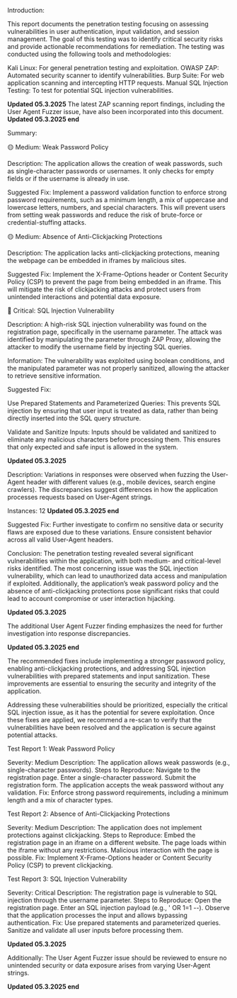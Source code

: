 
Introduction:

This report documents the penetration testing focusing on assessing vulnerabilities in user authentication, input validation, and session management. The goal of this testing was to identify critical security risks and provide actionable recommendations for remediation. The testing was conducted using the following tools and methodologies:

Kali Linux: For general penetration testing and exploitation.
OWASP ZAP: Automated security scanner to identify vulnerabilities.
Burp Suite: For web application scanning and intercepting HTTP requests.
Manual SQL Injection Testing: To test for potential SQL injection vulnerabilities.

**Updated 05.3.2025**
The latest ZAP scanning report findings, including the User Agent Fuzzer issue, have also been incorporated into this document.
**Updated 05.3.2025 end**

Summary:


🟡 Medium: Weak Password Policy

Description: The application allows the creation of weak passwords, such as single-character passwords or usernames. It only checks for empty fields or if the username is already in use.

Suggested Fix: Implement a password validation function to enforce strong password requirements, such as a minimum length, a mix of uppercase and lowercase letters, numbers, and special characters. This will prevent users from setting weak passwords and reduce the risk of brute-force or credential-stuffing attacks.

🟡 Medium: Absence of Anti-Clickjacking Protections

Description: The application lacks anti-clickjacking protections, meaning the webpage can be embedded in iframes by malicious sites.

Suggested Fix: Implement the X-Frame-Options header or Content Security Policy (CSP) to prevent the page from being embedded in an iframe. This will mitigate the risk of clickjacking attacks and protect users from unintended interactions and potential data exposure.

🔴 Critical: SQL Injection Vulnerability

Description: A high-risk SQL injection vulnerability was found on the registration page, specifically in the username parameter. The attack was identified by manipulating the parameter through ZAP Proxy, allowing the attacker to modify the username field by injecting SQL queries.

Information: The vulnerability was exploited using boolean conditions, and the manipulated parameter was not properly sanitized, allowing the attacker to retrieve sensitive information.

Suggested Fix:

Use Prepared Statements and Parameterized Queries: This prevents SQL injection by ensuring that user input is treated as data, rather than being directly inserted into the SQL query structure.

Validate and Sanitize Inputs: Inputs should be validated and sanitized to eliminate any malicious characters before processing them. This ensures that only expected and safe input is allowed in the system.

**Updated 05.3.2025**

Description: Variations in responses were observed when fuzzing the User-Agent header with different values (e.g., mobile devices, search engine crawlers). The discrepancies suggest differences in how the application processes requests based on User-Agent strings.

Instances: 12
**Updated 05.3.2025 end**

Suggested Fix: Further investigate to confirm no sensitive data or security flaws are exposed due to these variations. Ensure consistent behavior across all valid User-Agent headers.

Conclusion:
The penetration testing revealed several significant vulnerabilities within the application, with both medium- and critical-level risks identified. The most concerning issue was the SQL injection vulnerability, which can lead to unauthorized data access and manipulation if exploited. Additionally, the application’s weak password policy and the absence of anti-clickjacking protections pose significant risks that could lead to account compromise or user interaction hijacking.

**Updated 05.3.2025**

The additional User Agent Fuzzer finding emphasizes the need for further investigation into response discrepancies.

**Updated 05.3.2025 end**

The recommended fixes include implementing a stronger password policy, enabling anti-clickjacking protections, and addressing SQL injection vulnerabilities with prepared statements and input sanitization. These improvements are essential to ensuring the security and integrity of the application.

Addressing these vulnerabilities should be prioritized, especially the critical SQL injection issue, as it has the potential for severe exploitation. Once these fixes are applied, we recommend a re-scan to verify that the vulnerabilities have been resolved and the application is secure against potential attacks.

Test Report 1: Weak Password Policy

Severity: Medium
Description: The application allows weak passwords (e.g., single-character passwords).
Steps to Reproduce:
Navigate to the registration page.
Enter a single-character password.
Submit the registration form.
The application accepts the weak password without any validation.
Fix: Enforce strong password requirements, including a minimum length and a mix of character types.

Test Report 2: Absence of Anti-Clickjacking Protections

Severity: Medium
Description: The application does not implement protections against clickjacking.
Steps to Reproduce:
Embed the registration page in an iframe on a different website.
The page loads within the iframe without any restrictions.
Malicious interaction with the page is possible.
Fix: Implement X-Frame-Options header or Content Security Policy (CSP) to prevent clickjacking.

Test Report 3: SQL Injection Vulnerability

Severity: Critical
Description: The registration page is vulnerable to SQL injection through the username parameter.
Steps to Reproduce:
Open the registration page.
Enter an SQL injection payload (e.g., ' OR 1=1 --).
Observe that the application processes the input and allows bypassing authentication.
Fix: Use prepared statements and parameterized queries. Sanitize and validate all user inputs before processing them.


**Updated 05.3.2025**

Additionally:
The User Agent Fuzzer issue should be reviewed to ensure no unintended security or data exposure arises from varying User-Agent strings.

**Updated 05.3.2025 end**
